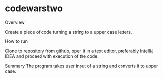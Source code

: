 # codewarstwo
Overview

Create a piece of code turning a string to a
upper case letters.

How to run

Clone to repository from github, open it in a 
text editor, preferably IntelliJ IDEA and proceed
with execution of the code.

Summary
The program takes user input of a string and 
converts it to upper case.
